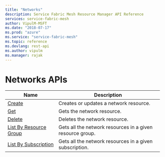 ```yaml
---
title: "Networks"
description: Service Fabric Mesh Resource Manager API Reference
services: service-fabric-mesh
author: VipulM-MSFT
ms.date: "2018-07-17"
ms.prod: "azure"
ms.service: "service-fabric-mesh"
ms.topic: reference
ms.devlang: rest-api
ms.author: vipulm
ms.manager: rajak
---
```

# Networks APIs

| Name | Description |
| --- | --- |
| [Create](sfmeshrp-api-network_create.md) | Creates or updates a network resource.<br/> |
| [Get](sfmeshrp-api-network_get.md) | Gets the network resource.<br/> |
| [Delete](sfmeshrp-api-network_delete.md) | Deletes the network resource.<br/> |
| [List By Resource Group](sfmeshrp-api-network_listbyresourcegroup.md) | Gets all the network resources in a given resource group.<br/> |
| [List By Subscription](sfmeshrp-api-network_listbysubscription.md) | Gets all the network resources in a given subscription.<br/> |

